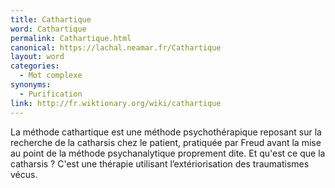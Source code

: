```yaml
---
title: Cathartique
word: Cathartique
permalink: Cathartique.html
canonical: https://lachal.neamar.fr/Cathartique
layout: word
categories:
  - Mot complexe
synonyms:
  - Purification
link: http://fr.wiktionary.org/wiki/cathartique
---
```


La méthode cathartique est une méthode psychothérapique reposant sur la recherche de la catharsis chez le patient, pratiquée par Freud avant la mise au point de la méthode psychanalytique proprement dite.
Et qu'est ce que la catharsis ? C'est une thérapie utilisant l’extériorisation des traumatismes vécus. 

